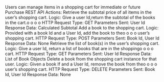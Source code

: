 Users can manage items in a shopping cart for immediate or future
Purchase
REST API Actions:
Retrieve the subtotal price of all items in the user’s shopping cart.
Logic: Give a user Id,return the subtotal of the books in the cart.o
o
o
o
HTTP Request Type: GET
Parameters Sent: User Id
Response Data: Calculated Subtotal
Add a book to the shopping cart.
Logic: Provided with a book Id and a User Id, add the book to theo
o
o
o
user’s shopping cart.
HTTP Request Type: POST
Parameters Sent: Book Id, User Id
Response Data: None
Retrieve the list of book(s) in the user’s shopping cart.
Logic: Give a user Id, return a list of books that are in the shoppingo
o
o
o
cart.
HTTP Request Type: GET
Parameters Sent: User Id
Response Data: List of Book Objects
Delete a book from the shopping cart instance for that user.
Logic: Given a book If and a User Id, remove the book from theo
o
o
o
user’s shopping cart.
HTTP Request Type: DELETE
Parameters Sent: Book Id, User Id
Response Data: None
